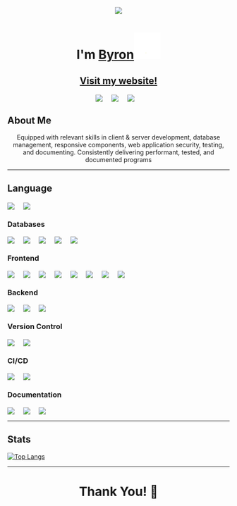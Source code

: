 <p align="center">
<img height='300px' src="https://github.com/urs-byron/urs-byron/assets/79783779/26441b98-06fc-463f-8b27-a23b472bde52"/>
</p>

<h1 align="center">I'm <a href="https://github.com/urs-byron">Byron<a><img src="https://github.com/Kathryn-Jie/Kathryn-Jie/blob/main/wave.gif" width="60px"/></h1>
<h2 align="center" text-decoration="none" target="blank"><a href="https://urs-byron.github.io">Visit my website!<a></h2>

<p align="center">
<a href="https://www.linkedin.com/in/byron-ursua-543542139/" target="blank"><img align="center" src="https://custom-icon-badges.demolab.com/badge/LinkedIn-0A66C2?style=for-the-badge&logo=linkedin-white&logoColor=fff"/></a> 
&nbsp;&nbsp;&nbsp;
<a href="https://profile.indeed.com/p/byronu-4kfmv3g" target="blank"><img align="center" src="https://img.shields.io/badge/%20%20-Indeed-%23003A9B?style=for-the-badge&logo=indeed&logoColor=%23003A9B&labelColor=white"/></a> 
&nbsp;&nbsp;&nbsp;
<a href="mailto:bmlursua@gmail.com" target="blank"><img align="center" src="https://img.shields.io/badge/%20%20-GMail-%23EA4335?style=for-the-badge&logo=gmail&labelColor=white"/></a>
&nbsp;&nbsp;&nbsp;
</p>

<h2>About Me</h2>

<p align="center">Equipped with relevant skills in client & server development, database management, responsive components, web application security, testing, and documenting. Consistently delivering performant, tested, and documented programs
</p>

<hr>

<h2>Language</h3>
<a href="https://img.shields.io/badge/%20%20-JavaScript-%23f0db4f?style=for-the-badge&logo=javascript&labelColor=%23323330" target="blank"><img align="center" src="https://img.shields.io/badge/%20%20-JavaScript-%23f0db4f?style=for-the-badge&logo=javascript&labelColor=%23323330"/></a>
&nbsp;&nbsp;&nbsp;
<a href="https://img.shields.io/badge/%20%20-TypeScript-%2367A3D9?style=for-the-badge&logo=typescript&labelColor=white" target="blank"><img align="center" src="https://img.shields.io/badge/%20%20-TypeScript-%2367A3D9?style=for-the-badge&logo=typescript&labelColor=white"/></a>    

<h3>Databases</h3>  
<a href="https://img.shields.io/badge/PostgreSQL-316192?style=for-the-badge&logo=postgresql&logoColor=white" target="blank"><img align="center" src="https://img.shields.io/badge/PostgreSQL-316192?style=for-the-badge&logo=postgresql&logoColor=white"/></a>    
&nbsp;&nbsp;&nbsp;
<a href="https://img.shields.io/badge/Amazon%20DynamoDB-4053D6?style=for-the-badge&logo=Amazon%20DynamoDB&logoColor=white" target="blank"><img align="center" src="https://img.shields.io/badge/Amazon%20DynamoDB-4053D6?style=for-the-badge&logo=Amazon%20DynamoDB&logoColor=white"/></a>    
&nbsp;&nbsp;&nbsp;
<a href="https://img.shields.io/badge/KnexJS-D26B38?style=for-the-badge&logo=knexdotjs&logoColor=white" target="blank"><img align="center" src="https://img.shields.io/badge/KnexJS-D26B38?style=for-the-badge&logo=knexdotjs&logoColor=white"/></a>    
&nbsp;&nbsp;&nbsp;
<a href="https://img.shields.io/badge/%20%20-Mongo%20DB-%233fa037?style=for-the-badge&logo=mongodb&labelColor=white" target="blank"><img align="center" src="https://img.shields.io/badge/%20%20-Mongo%20DB-%233fa037?style=for-the-badge&logo=mongodb&labelColor=white" /></a>
&nbsp;&nbsp;&nbsp;
<a href="https://img.shields.io/badge/%20%20-Redis-%23d82c20?style=for-the-badge&logo=redis&labelColor=white" target="blank"><img align="center" src="https://img.shields.io/badge/%20%20-Redis-%23d82c20?style=for-the-badge&logo=redis&labelColor=white"/></a>    

<h3>Frontend</h3>
<a href="https://img.shields.io/badge/React-20232A?style=for-the-badge&logo=react&logoColor=61DAFB" target="blank"><img align="center" src="https://img.shields.io/badge/React-20232A?style=for-the-badge&logo=react&logoColor=61DAFB"/></a>
&nbsp;&nbsp;&nbsp;
<a href="https://img.shields.io/badge/%20%20-html-%23f06529?style=for-the-badge&logo=html5&labelColor=white" target="blank"><img align="center" src="https://img.shields.io/badge/%20%20-html-%23f06529?style=for-the-badge&logo=html5&labelColor=white" /></a>
&nbsp;&nbsp;&nbsp;
<a href="https://img.shields.io/badge/%20%20-css-%23264de4?style=for-the-badge&logo=css3&logoColor=%23264de4&labelColor=white" target="blank"><img align="center" src="https://img.shields.io/badge/%20%20-css-%23264de4?style=for-the-badge&logo=css3&logoColor=%23264de4&labelColor=white"/></a>    
&nbsp;&nbsp;&nbsp;
<a href="https://img.shields.io/badge/Sass-CC6699?style=for-the-badge&logo=sass&logoColor=white" target="blank"><img align="center" src="https://img.shields.io/badge/Sass-CC6699?style=for-the-badge&logo=sass&logoColor=white"/></a>    
&nbsp;&nbsp;&nbsp;
<a href="https://img.shields.io/badge/Redux-593D88?style=for-the-badge&logo=redux&logoColor=white" target="blank"><img align="center" src="https://img.shields.io/badge/Redux-593D88?style=for-the-badge&logo=redux&logoColor=white"/></a>  
&nbsp;&nbsp;&nbsp;
<a href="https://img.shields.io/badge/React_Query-FF4154?style=for-the-badge&logo=ReactQuery&logoColor=white" target="blank"><img align="center" src="https://img.shields.io/badge/React_Query-FF4154?style=for-the-badge&logo=ReactQuery&logoColor=white"/></a>  
&nbsp;&nbsp;&nbsp;
<a href="https://img.shields.io/badge/React_Router-CA4245?style=for-the-badge&logo=react-router&logoColor=white" target="blank"><img align="center" src="https://img.shields.io/badge/React_Router-CA4245?style=for-the-badge&logo=react-router&logoColor=white"/></a>  
&nbsp;&nbsp;&nbsp;
<a href="https://img.shields.io/badge/Vite-B73BFE?style=for-the-badge&logo=vite&logoColor=FFD62E" target="blank"><img align="center" src="https://img.shields.io/badge/Vite-B73BFE?style=for-the-badge&logo=vite&logoColor=FFD62E"/></a>  

<h3>Backend</h3>  
<a href="https://img.shields.io/badge/%20%20-Node%20JS-%2368a063?style=for-the-badge&logo=nodedotjs&labelColor=white" target="blank"><img align="center" src="https://img.shields.io/badge/%20%20-Node%20JS-%2368a063?style=for-the-badge&logo=nodedotjs&labelColor=white"/></a>    
&nbsp;&nbsp;&nbsp;
<a href="https://img.shields.io/badge/%20%20-Express-white?style=for-the-badge&logo=express&labelColor=black" target="blank"><img align="center" src="https://img.shields.io/badge/%20%20-Express-white?style=for-the-badge&logo=express&labelColor=black"/></a>    
&nbsp;&nbsp;&nbsp;
<a href="https://img.shields.io/badge/%20%20-socket-grey?style=for-the-badge&logo=socketdotio&logoColor=black&labelColor=white" target="blank"><img align="center" src="https://img.shields.io/badge/%20%20-socket-grey?style=for-the-badge&logo=socketdotio&logoColor=black&labelColor=white"/></a>        

<h3>Version Control</h3>  
<a href="https://img.shields.io/badge/%20%20-git-%23F1502F?style=for-the-badge&logo=git&labelColor=white" target="blank"><img align="center" src="https://img.shields.io/badge/%20%20-git-%23F1502F?style=for-the-badge&logo=git&labelColor=white" /></a>
&nbsp;&nbsp;&nbsp;
<a href="https://img.shields.io/badge/%20%20-github-black?style=for-the-badge&logo=github&logoColor=black&labelColor=white" target="blank"><img align="center" src="https://img.shields.io/badge/%20%20-github-black?style=for-the-badge&logo=github&logoColor=black&labelColor=white"/></a>    

<h3>CI/CD</h3>  
<a href="https://img.shields.io/badge/-GitHub%20Actions-%232596be?style=for-the-badge&logo=githubactions&labelColor=white" target="blank"><img align="center" src="https://img.shields.io/badge/-GitHub%20Actions-%232596be?style=for-the-badge&logo=githubactions&labelColor=white"/></a>    
&nbsp;&nbsp;&nbsp;
<a href="https://img.shields.io/badge/Amazon_Web_Services-FF9900?style=for-the-badge&logo=amazon-web-services&logoColor=white" target="blank"><img align="center" src="https://img.shields.io/badge/Amazon_Web_Services-FF9900?style=for-the-badge&logo=amazon-web-services&logoColor=white"/></a>      

<h3>Documentation</h3>
<a href="https://img.shields.io/badge/Swagger-85EA2D?style=for-the-badge&logo=Swagger&logoColor=white" target="blank"><img align="center" src="https://img.shields.io/badge/Swagger-85EA2D?style=for-the-badge&logo=Swagger&logoColor=white"/></a>    
&nbsp;&nbsp;&nbsp;
<a href="https://img.shields.io/badge/-JSDoc-%23f0db4f?style=for-the-badge&logo=javascript&labelColor=%23323330" target="blank"><img align="center" src="https://img.shields.io/badge/-JSDoc-%23f0db4f?style=for-the-badge&logo=javascript&labelColor=%23323330"/></a>    
&nbsp;&nbsp;&nbsp;
<a href="https://img.shields.io/badge/%20%20-Jest-white?style=for-the-badge&logo=jest&labelColor=orangered" target="blank"><img align="center" src="https://img.shields.io/badge/%20%20-Jest-white?style=for-the-badge&logo=jest&labelColor=orangered"/></a>    
&nbsp;&nbsp;&nbsp;
  
<hr>

<h2>Stats</h2>
  
[![Top Langs](https://github-readme-stats.vercel.app/api/top-langs/?username=urs-byron&layout=compact&theme=merko)](https://github.com/Aryagm/github-readme-stats)
<Br>

<hr>

<h1 align="center">Thank You! 🤵 </h1>
